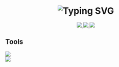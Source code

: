 <h1 align="center">
    <img src="https://readme-typing-svg.herokuapp.com?font=Proza+Libre&weight=800&size=35&duration=3000&pause=1000&color=4398EA&center=true&random=false&width=500&height=70&lines=Hello+there!+%F0%9F%91%8B+;I'm+Jairo+Garcia+%F0%9F%98%81;Front+End+Developer++%F0%9F%92%BB" alt="Typing SVG" />
</h1>

<div align='center'> 
  <a href="mailto:p.garciajairo@gmail.com">
    <img src="https://img.shields.io/badge/Gmail-333333?style=for-the-badge&logo=gmail&logoColor=red" />
  </a>
  <a href="https://www.linkedin.com/in/jairo-garcia-a472a429a/">
    <img src="https://img.shields.io/badge/LinkedIn-0077B5?style=for-the-badge&logo=linkedin&logoColor=white"/>
  </a>
  <a href="https://birb303.github.io/jgarcia/">
     <img src="https://img.shields.io/badge/Portfolio-FF5722?style=for-the-badge&logo=todoist&logoColor=white"/>
  </a>
</div>

<h2>Tools</h2>
<div>
 <img src="https://skillicons.dev/icons?i=html,css,javascript,bootstrap,tailwind,sass,react" /><br />
 <img src="https://skillicons.dev/icons?i=git,github,figma,vscode,python,mysql" />
</div>
